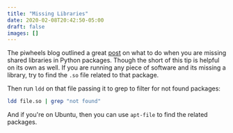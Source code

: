 ```yaml
---
title: "Missing Libraries"
date: 2020-02-08T20:42:50-05:00
draft: false
images: []
---
```


The piwheels blog outlined a great [post](https://blog.piwheels.org/how-to-work-out-the-missing-dependencies-for-a-python-package/) on what to do when you are missing shared libraries in Python packages. Though the short of this tip is helpful on its own as well. If you are running any piece of software and its missing a library, try to find the `.so` file related to that package.

Then run `ldd` on that file passing it to grep to filter for not found packages:

```bash
ldd file.so | grep "not found"
```

And if you're on Ubuntu, then you can use `apt-file` to find the related packages.

